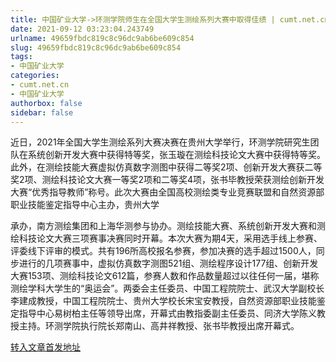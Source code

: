 ```yaml
---
title: 中国矿业大学->环测学院师生在全国大学生测绘系列大赛中取得佳绩 | cumt.net.cn
date: 2021-09-12 03:23:04.243749
urlname: 49659fbdc819c8c96dc9ab6be609c854
slug: 49659fbdc819c8c96dc9ab6be609c854
tags: 
- 中国矿业大学
categories:
- cumt.net.cn
- 中国矿业大学
authorbox: false
sidebar: false
---
```

近日，2021年全国大学生测绘系列大赛决赛在贵州大学举行，环测学院研究生团队在系统创新开发大赛中获得特等奖，张玉璇在测绘科技论文大赛中获得特等奖。此外，在测绘技能大赛虚拟仿真数字测图中获得二等奖2项、创新开发大赛获二等奖2项、测绘科技论文大赛一等奖2项和二等奖4项，张书毕教授荣获测绘创新开发大赛“优秀指导教师”称号。此次大赛由全国高校测绘类专业竞赛联盟和自然资源部职业技能鉴定指导中心主办，贵州大学
<!--more-->
承办，南方测绘集团和上海华测参与协办。测绘技能大赛、系统创新开发大赛和测绘科技论文大赛三项赛事决赛同时开幕。本次大赛为期4天，采用选手线上参赛、评委线下评审的模式。共有196所高校报名参赛，参加决赛的选手超过1500人，同步进行的几项赛事中，虚拟仿真数字测图521组、测绘程序设计177组、创新开发大赛153项、测绘科技论文612篇，参赛人数和作品数量超过以往任何一届，堪称测绘学科大学生的“奥运会”。两委会主任委员、中国工程院院士、武汉大学副校长李建成教授，中国工程院院士、贵州大学校长宋宝安教授，自然资源部职业技能鉴定指导中心易树柏主任等领导出席，开幕式由教指委副主任委员、同济大学陈义教授主持。环测学院执行院长郑南山、高井祥教授、张书毕教授出席开幕式。



[转入文章首发地址](http://xwzx.cumt.edu.cn/3a/35/c523a604725/page.htm)